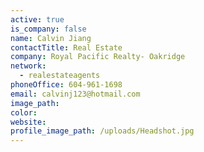 ```yaml
---
active: true
is_company: false
name: Calvin Jiang
contactTitle: Real Estate
company: Royal Pacific Realty- Oakridge
network:
  - realestateagents
phoneOffice: 604-961-1698
email: calvinj123@hotmail.com
image_path:
color:
website:
profile_image_path: /uploads/Headshot.jpg
---
```

